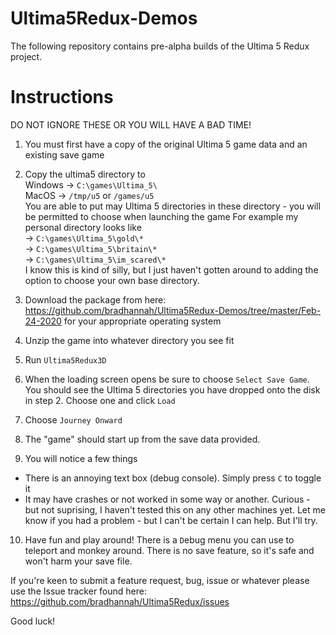 # Ultima5Redux-Demos
The following repository contains pre-alpha builds of the Ultima 5 Redux project. 

# Instructions
DO NOT IGNORE THESE OR YOU WILL HAVE A BAD TIME!

1. You must first have a copy of the original Ultima 5 game data and an existing save game

2. Copy the ultima5 directory to <br>
Windows -> `C:\games\Ultima_5\`<br>
MacOS -> `/tmp/u5` or `/games/u5` <br>
You are able to put may Ultima 5 directories in these directory - you will be permitted to choose when launching the game
For example my personal directory looks like <br>
-> `C:\games\Ultima_5\gold\*`<br>
-> `C:\games\Ultima_5\britain\*`<br>
-> `C:\games\Ultima_5\im_scared\*`<br>
I know this is kind of silly, but I just haven't gotten around to adding the option to choose your own base directory.

3. Download the package from here: https://github.com/bradhannah/Ultima5Redux-Demos/tree/master/Feb-24-2020 for your appropriate operating system

4. Unzip the game into whatever directory you see fit

5. Run `Ultima5Redux3D` 

6. When the loading screen opens be sure to choose `Select Save Game`. You should see the Ultima 5 directories you have dropped onto the disk in step 2. Choose one and click `Load`

7. Choose `Journey Onward`

8. The "game" should start up from the save data provided. 

9. You will notice a few things
* There is an annoying text box (debug console). Simply press `C` to toggle it
* It may have crashes or not worked in some way or another. Curious - but not suprising, I haven't tested this on any other machines yet. Let me know if you had a problem - but I can't be certain I can help. But I'll try.

10. Have fun and play around! There is a `D`ebug menu you can use to teleport and monkey around. There is no save feature, so it's safe and won't harm your save file.

If you're keen to submit a feature request, bug, issue or whatever please use the Issue tracker found here: https://github.com/bradhannah/Ultima5Redux/issues

Good luck!
